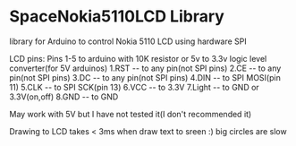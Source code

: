 # SpaceNokia5110LCD Library
library for Arduino to control Nokia 5110 LCD using hardware SPI

LCD pins:
Pins 1-5 to arduino with 10K resistor or 5v to 3.3v logic level converter(for 5V arduinos)
1.RST -- to any pin(not SPI pins)
2.CE  -- to any pin(not SPI pins)
3.DC  -- to any pin(not SPI pins)
4.DIN -- to SPI MOSI(pin 11)
5.CLK -- to SPI SCK(pin 13)
6.VCC -- to 3.3V
7.Light -- to GND or 3.3V(on,off)
8.GND -- to GND
  
May work with 5V but I have not tested it(I don't recommended it)

Drawing to LCD takes < 3ms when draw text to sreen :)
big circles are slow
